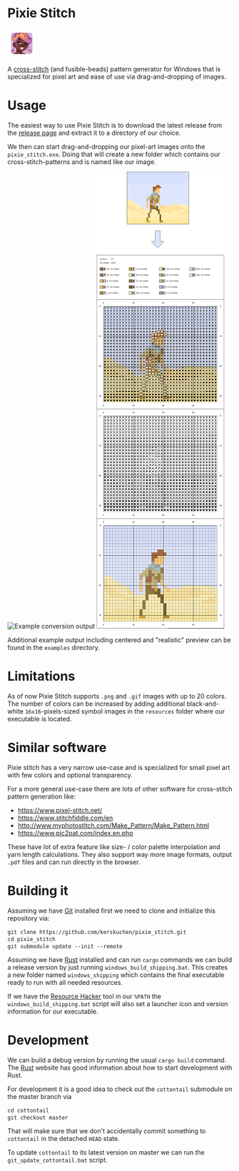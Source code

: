 # Pixie Stitch
![Pixie Stitch Logo](assets_executable/launcher_icon/64.png "Pixie Stitch Logo") 

A [cross-stitch](https://en.wikipedia.org/wiki/Cross-stitch) (and fusible-beads) pattern generator for Windows that is specialized for pixel art
and ease of use via drag-and-dropping of images. 

# Usage

The easiest way to use Pixie Stitch is to download the latest release from the 
[release page](https://github.com/kerskuchen/pixie_stitch/releases) and extract it to a directory 
of our choice. 

We then can start drag-and-dropping our pixel-art images onto the `pixie_stitch.exe`.
Doing that will create a new folder which contains our cross-stitch-patterns and is named like 
our image.

![Example conversion output](examples/pixie_preview/pixie_complete.png "Example conversion output")
![Example conversion output](example.png "Example conversion output")

Additional example output including centered and "realistic" preview can be found in the `examples` directory.

# Limitations

As of now Pixie Stitch supports `.png` and `.gif` images with up to 20 colors. The number of colors
can be increased by adding additional black-and-white `16x16`-pixels-sized symbol images in the 
`resources` folder where our executable is located.

# Similar software

Pixie stitch has a very narrow use-case and is specialized for small pixel art with
few colors and optional transparency.

For a more general use-case there are lots of other software for cross-stitch pattern generation 
like:

* https://www.pixel-stitch.net/
* https://www.stitchfiddle.com/en
* http://www.myphotostitch.com/Make_Pattern/Make_Pattern.html
* https://www.pic2pat.com/index.en.php

These have lot of extra feature like size- / color palette interpolation and yarn length 
calculations. They also support way more image formats, output `.pdf` files and can run directly 
in the browser.

# Building it

Assuming we have [Git](https://git-scm.com/) installed first we need to clone and initialize this 
repository via:

```
git clone https://github.com/kerskuchen/pixie_stitch.git
cd pixie_stitch
git submodule update --init --remote
```

Assuming we have [Rust](https://www.rust-lang.org/) installed and can run `cargo` commands we can
build a release version by just running `windows_build_shipping.bat`. This creates a new folder 
named `windows_shipping` which contains the final executable ready to run with all needed
resources.

If we have the [Resource Hacker](http://angusj.com/resourcehacker/) tool in our `%PATH` the 
`windows_build_shipping.bat` script will also set a launcher icon and version information for our 
executable.

# Development

We can build a debug version by running the usual `cargo build` command. The 
[Rust](https://www.rust-lang.org/) website has good information about how to start development 
with Rust.

For development it is a good idea to check out the `cottontail` submodule on the master branch via

```
cd cottontail
git checkout master
```

That will make sure that we don't accidentally commit something to `cottontail` in the 
detached `HEAD` state.

To update `cottontail` to its latest version on master we can run the `git_update_cottontail.bat` 
script.
